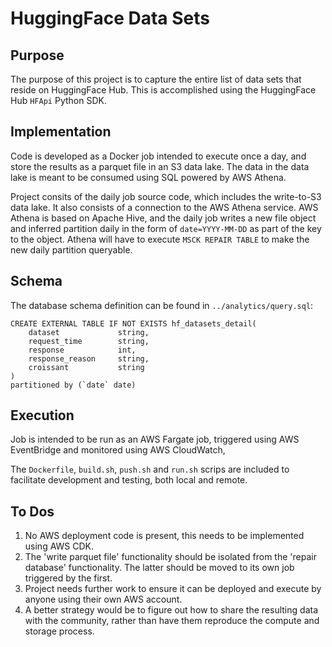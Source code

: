 # HuggingFace Data Sets

## Purpose
The purpose of this project is to capture the entire list of data sets that reside on HuggingFace Hub. This is accomplished using the HuggingFace Hub `HFApi` Python SDK. 

## Implementation
Code is developed as a Docker job intended to execute once a day, and store the results as a parquet file in an S3 data lake. The data in the data lake is meant to be consumed using SQL powered by AWS Athena.

Project consits of the daily job source code, which includes the write-to-S3 data lake. It also consists of a connection to the AWS Athena service. AWS Athena is based on Apache Hive, and the daily job writes a new file object and inferred partition daily in the form of `date=YYYY-MM-DD` as part of the key to the object. Athena will have to execute `MSCK REPAIR TABLE` to make the new daily partition queryable.

## Schema
The database schema definition can be found in `../analytics/query.sql`:
```
CREATE EXTERNAL TABLE IF NOT EXISTS hf_datasets_detail(
	dataset				string,
	request_time 		string,
	response			int,
	response_reason		string,
	croissant			string
)
partitioned by (`date` date)
```

## Execution
Job is intended to be run as an AWS Fargate job, triggered using AWS EventBridge and monitored using AWS CloudWatch,

The `Dockerfile`, `build.sh`, `push.sh` and `run.sh` scrips are included to facilitate development and testing, both local and remote.

## To Dos
1. No AWS deployment code is present, this needs to be implemented using AWS CDK.
2. The 'write parquet file' functionality should be isolated from the 'repair database' functionality. The latter should be moved to its own job triggered by the first.
3. Project needs further work to ensure it can be deployed and execute by anyone using their own AWS account.
4. A better strategy would be to figure out how to share the resulting data with the community, rather than have them reproduce the compute and storage process.